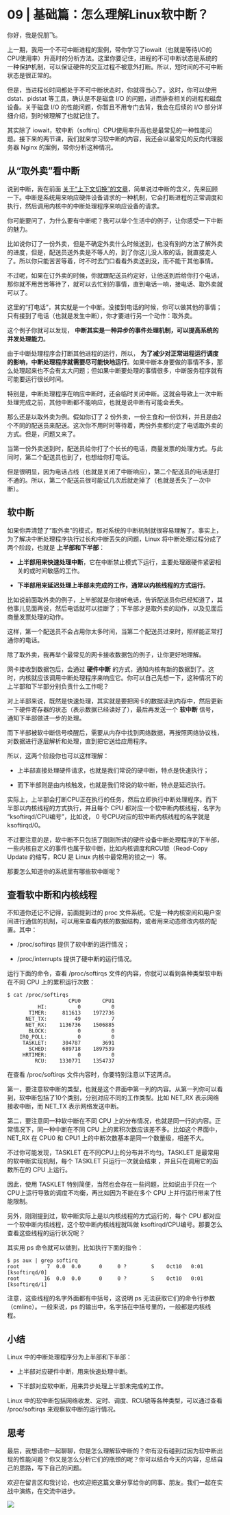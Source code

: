 # 09 | 基础篇：怎么理解Linux软中断？
你好，我是倪朋飞。

上一期，我用一个不可中断进程的案例，带你学习了iowait（也就是等待I/O的CPU使用率）升高时的分析方法。这里你要记住，进程的不可中断状态是系统的一种保护机制，可以保证硬件的交互过程不被意外打断。所以，短时间的不可中断状态是很正常的。

但是，当进程长时间都处于不可中断状态时，你就得当心了。这时，你可以使用 dstat、pidstat 等工具，确认是不是磁盘 I/O 的问题，进而排查相关的进程和磁盘设备。关于磁盘 I/O 的性能问题，你暂且不用专门去背，我会在后续的 I/O 部分详细介绍，到时候理解了也就记住了。

其实除了 iowait，软中断（softirq）CPU使用率升高也是最常见的一种性能问题。接下来的两节课，我们就来学习软中断的内容，我还会以最常见的反向代理服务器 Nginx 的案例，带你分析这种情况。

## 从“取外卖”看中断

说到中断，我在前面 [关于“上下文切换”的文章](https://time.geekbang.org/column/article/69859)，简单说过中断的含义，先来回顾一下。中断是系统用来响应硬件设备请求的一种机制，它会打断进程的正常调度和执行，然后调用内核中的中断处理程序来响应设备的请求。

你可能要问了，为什么要有中断呢？我可以举个生活中的例子，让你感受一下中断的魅力。

比如说你订了一份外卖，但是不确定外卖什么时候送到，也没有别的方法了解外卖的进度，但是，配送员送外卖是不等人的，到了你这儿没人取的话，就直接走人了。所以你只能苦苦等着，时不时去门口看看外卖送到没，而不能干其他事情。

不过呢，如果在订外卖的时候，你就跟配送员约定好，让他送到后给你打个电话，那你就不用苦苦等待了，就可以去忙别的事情，直到电话一响，接电话、取外卖就可以了。

这里的“打电话”，其实就是一个中断。没接到电话的时候，你可以做其他的事情；只有接到了电话（也就是发生中断），你才要进行另一个动作：取外卖。

这个例子你就可以发现， **中断其实是一种异步的事件处理机制，可以提高系统的并发处理能力**。

由于中断处理程序会打断其他进程的运行，所以， **为了减少对正常进程运行调度的影响，中断处理程序就需要尽可能快地运行**。如果中断本身要做的事情不多，那么处理起来也不会有太大问题；但如果中断要处理的事情很多，中断服务程序就有可能要运行很长时间。

特别是，中断处理程序在响应中断时，还会临时关闭中断。这就会导致上一次中断处理完成之前，其他中断都不能响应，也就是说中断有可能会丢失。

那么还是以取外卖为例。假如你订了 2 份外卖，一份主食和一份饮料，并且是由2个不同的配送员来配送。这次你不用时时等待着，两份外卖都约定了电话取外卖的方式。但是，问题又来了。

当第一份外卖送到时，配送员给你打了个长长的电话，商量发票的处理方式。与此同时，第二个配送员也到了，也想给你打电话。

但是很明显，因为电话占线（也就是关闭了中断响应），第二个配送员的电话是打不通的。所以，第二个配送员很可能试几次后就走掉了（也就是丢失了一次中断）。

## 软中断

如果你弄清楚了“取外卖”的模式，那对系统的中断机制就很容易理解了。事实上，为了解决中断处理程序执行过长和中断丢失的问题，Linux 将中断处理过程分成了两个阶段，也就是 **上半部和下半部**：

- **上半部用来快速处理中断**，它在中断禁止模式下运行，主要处理跟硬件紧密相关的或时间敏感的工作。

- **下半部用来延迟处理上半部未完成的工作，通常以内核线程的方式运行**。


比如说前面取外卖的例子，上半部就是你接听电话，告诉配送员你已经知道了，其他事儿见面再说，然后电话就可以挂断了；下半部才是取外卖的动作，以及见面后商量发票处理的动作。

这样，第一个配送员不会占用你太多时间，当第二个配送员过来时，照样能正常打通你的电话。

除了取外卖，我再举个最常见的网卡接收数据包的例子，让你更好地理解。

网卡接收到数据包后，会通过 **硬件中断** 的方式，通知内核有新的数据到了。这时，内核就应该调用中断处理程序来响应它。你可以自己先想一下，这种情况下的上半部和下半部分别负责什么工作呢？

对上半部来说，既然是快速处理，其实就是要把网卡的数据读到内存中，然后更新一下硬件寄存器的状态（表示数据已经读好了），最后再发送一个 **软中断** 信号，通知下半部做进一步的处理。

而下半部被软中断信号唤醒后，需要从内存中找到网络数据，再按照网络协议栈，对数据进行逐层解析和处理，直到把它送给应用程序。

所以，这两个阶段你也可以这样理解：

- 上半部直接处理硬件请求，也就是我们常说的硬中断，特点是快速执行；

- 而下半部则是由内核触发，也就是我们常说的软中断，特点是延迟执行。


实际上，上半部会打断CPU正在执行的任务，然后立即执行中断处理程序。而下半部以内核线程的方式执行，并且每个 CPU 都对应一个软中断内核线程，名字为 “ksoftirqd/CPU编号”，比如说， 0 号CPU对应的软中断内核线程的名字就是 ksoftirqd/0。

不过要注意的是，软中断不只包括了刚刚所讲的硬件设备中断处理程序的下半部，一些内核自定义的事件也属于软中断，比如内核调度和RCU锁（Read-Copy Update 的缩写，RCU 是 Linux 内核中最常用的锁之一）等。

那要怎么知道你的系统里有哪些软中断呢？

## 查看软中断和内核线程

不知道你还记不记得，前面提到过的 proc 文件系统。它是一种内核空间和用户空间进行通信的机制，可以用来查看内核的数据结构，或者用来动态修改内核的配置。其中：

- /proc/softirqs 提供了软中断的运行情况；

- /proc/interrupts 提供了硬中断的运行情况。


运行下面的命令，查看 /proc/softirqs 文件的内容，你就可以看到各种类型软中断在不同 CPU 上的累积运行次数：

```
$ cat /proc/softirqs
                    CPU0       CPU1
          HI:          0          0
       TIMER:     811613    1972736
      NET_TX:         49          7
      NET_RX:    1136736    1506885
       BLOCK:          0          0
    IRQ_POLL:          0          0
     TASKLET:     304787       3691
       SCHED:     689718    1897539
     HRTIMER:          0          0
         RCU:    1330771    1354737

```

在查看 /proc/softirqs 文件内容时，你要特别注意以下这两点。

第一，要注意软中断的类型，也就是这个界面中第一列的内容。从第一列你可以看到，软中断包括了10个类别，分别对应不同的工作类型。比如 NET\_RX 表示网络接收中断，而 NET\_TX 表示网络发送中断。

第二，要注意同一种软中断在不同 CPU 上的分布情况，也就是同一行的内容。正常情况下，同一种中断在不同 CPU 上的累积次数应该差不多。比如这个界面中，NET\_RX 在 CPU0 和 CPU1 上的中断次数基本是同一个数量级，相差不大。

不过你可能发现，TASKLET 在不同CPU上的分布并不均匀。TASKLET 是最常用的软中断实现机制，每个 TASKLET 只运行一次就会结束 ，并且只在调用它的函数所在的 CPU 上运行。

因此，使用 TASKLET 特别简便，当然也会存在一些问题，比如说由于只在一个CPU上运行导致的调度不均衡，再比如因为不能在多个 CPU 上并行运行带来了性能限制。

另外，刚刚提到过，软中断实际上是以内核线程的方式运行的，每个 CPU 都对应一个软中断内核线程，这个软中断内核线程就叫做 ksoftirqd/CPU编号。那要怎么查看这些线程的运行状况呢？

其实用 ps 命令就可以做到，比如执行下面的指令：

```
$ ps aux | grep softirq
root         7  0.0  0.0      0     0 ?        S    Oct10   0:01 [ksoftirqd/0]
root        16  0.0  0.0      0     0 ?        S    Oct10   0:01 [ksoftirqd/1]

```

注意，这些线程的名字外面都有中括号，这说明 ps 无法获取它们的命令行参数（cmline）。一般来说，ps 的输出中，名字括在中括号里的，一般都是内核线程。

## 小结

Linux 中的中断处理程序分为上半部和下半部：

- 上半部对应硬件中断，用来快速处理中断。

- 下半部对应软中断，用来异步处理上半部未完成的工作。


Linux 中的软中断包括网络收发、定时、调度、RCU锁等各种类型，可以通过查看 /proc/softirqs 来观察软中断的运行情况。

## 思考

最后，我想请你一起聊聊，你是怎么理解软中断的？你有没有碰到过因为软中断出现的性能问题？你又是怎么分析它们的瓶颈的呢？你可以结合今天的内容，总结自己的思路，写下自己的问题。

欢迎在留言区和我讨论，也欢迎把这篇文章分享给你的同事、朋友。我们一起在实战中演练，在交流中进步。

![](images/71868/565d66d658ad23b2f4997551db153852.jpg)